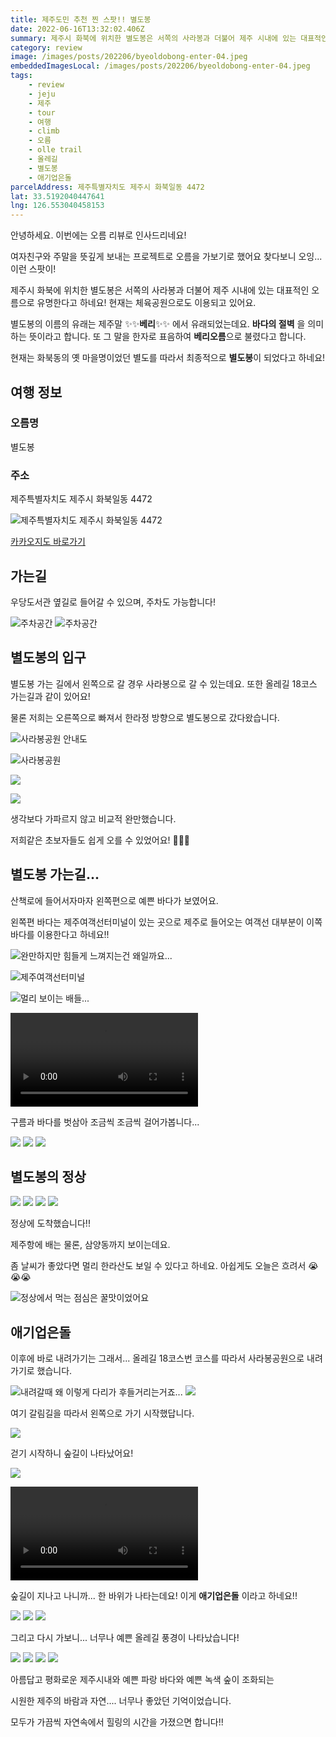 ```yaml
---
title: 제주도민 추천 찐 스팟!! 별도봉
date: 2022-06-16T13:32:02.406Z
summary: 제주시 화북에 위치한 별도봉은 서쪽의 사라봉과 더불어 제주 시내에 있는 대표적인 오름으로 유명한다고 하네요!
category: review
image: /images/posts/202206/byeoldobong-enter-04.jpeg
embeddedImagesLocal: /images/posts/202206/byeoldobong-enter-04.jpeg
tags:
    - review
    - jeju
    - 제주
    - tour
    - 여행
    - climb
    - 오름
    - olle trail
    - 올레길
    - 별도봉
    - 애기업은돌
parcelAddress: 제주특별자치도 제주시 화북일동 4472
lat: 33.5192040447641
lng: 126.553040458153
---
```


안녕하세요. 이번에는 오름 리뷰로 인사드리네요!

여자친구와 주말을 뜻깊게 보내는 프로젝트로 오름을 가보기로 했어요 찾다보니 오잉... 이런 스팟이!

제주시 화북에 위치한 별도봉은 서쪽의 사라봉과 더불어 제주 시내에 있는 대표적인 오름으로 유명한다고 하네요!
현재는 체육공원으로도 이용되고 있어요.

별도봉의 이름의 유래는 제주말 ✨✨**베리**✨✨ 에서 유래되었는데요. **바다의 절벽** 을 의미하는 뜻이라고 합니다.
또 그 말을 한자로 표음하여 **베리오름**으로 불렸다고 합니다.

현재는 화북동의 옛 마을명이었던 별도를 따라서 최종적으로 **별도봉**이 되었다고 하네요!

## 여행 정보

### 오름명

별도봉

### 주소

제주특별자치도 제주시 화북일동 4472

![제주특별자치도 제주시 화북일동 4472](http://t1.daumcdn.net/roughmap/imgmap/5d0d0005e030649de9c08ce5b2009fdf362c6cfbb4ee7543083f96de181592a6)

[카카오지도 바로가기](http://kko.to/3eQXSreXF)

## 가는길

우당도서관 옆길로 들어갈 수 있으며, 주차도 가능합니다!

![주차공간](/images/posts/202206/byeoldobong-parking-00.jpeg)
![주차공간](/images/posts/202206/byeoldobong-parking-01.jpeg)

## 별도봉의 입구

별도봉 가는 길에서 왼쪽으로 갈 경우 사라봉으로 갈 수 있는데요.
또한 올레길 18코스 가는길과 같이 있어요!

물론 저희는 오른쪽으로 빠져서 한라정 방향으로 별도봉으로 갔다왔습니다.

![사라봉공원 안내도](/images/posts/202206/byeoldobong-enter-02.jpeg)

![사라봉공원](/images/posts/202206/byeoldobong-enter-01.jpeg)

![](/images/posts/202206/byeoldobong-enter-03.jpeg)

![](/images/posts/202206/byeoldobong-enter-04.jpeg)

생각보다 가파르지 않고 비교적 완만했습니다.

저희같은 초보자들도 쉽게 오를 수 있었어요! 🥰🥰🥰

## 별도봉 가는길...

산책로에 들어서자마자 왼쪽편으로 예쁜 바다가 보였어요.

왼쪽편 바다는 제주여객선터미널이 있는 곳으로 제주로 들어오는 여객선 대부분이 이쪽 바다를 이용한다고 하네요!!

![완만하지만 힘들게 느껴지는건 왜일까요...](/images/posts/202206/byeoldobong-going-01.jpeg)

![제주여객선터미널](/images/posts/202206/byeoldobong-going-02.jpeg)

![멀리 보이는 배들...](/images/posts/202206/byeoldobong-going-03.jpeg)

![배가 움직입니다...](/images/posts/202206/byeoldobong-boat.mp4)

구름과 바다를 벗삼아 조금씩 조금씩 걸어가봅니다...

![](/images/posts/202206/byeoldobong-going-04.jpeg)
![](/images/posts/202206/byeoldobong-going-05.jpeg)
![](/images/posts/202206/byeoldobong-going-06.jpeg)

## 별도봉의 정상

![](/images/posts/202206/byeoldobong-point-01.jpeg)
![](/images/posts/202206/byeoldobong-point-02.jpeg)
![](/images/posts/202206/byeoldobong-point-03.jpeg)
![](/images/posts/202206/byeoldobong-point-04.jpeg)

정상에 도착했습니다!!

제주항에 배는 물론, 삼양동까지 보이는데요.

좀 날씨가 좋았다면 멀리 한라산도 보일 수 있다고 하네요. 아쉽게도 오늘은 흐려서 😭😭😭

![정상에서 먹는 점심은 꿀맛이었어요](/images/posts/202206/byeoldobong-lunch.jpeg)

## 애기업은돌

이후에 바로 내려가기는 그래서... 올레길 18코스번 코스를 따라서 사라봉공원으로 내려가기로 했습니다.

![내려갈때 왜 이렇게 다리가 후들거리는거죠...](/images/posts/202206/byeoldobong-leave-01.jpeg)
![](/images/posts/202206/byeoldobong-leave-02.jpeg)

여기 갈림길을 따라서 왼쪽으로 가기 시작했답니다.

![](/images/posts/202206/byeoldobong-leave-03.jpeg)

걷기 시작하니 숲길이 나타났어요!

![](/images/posts/202206/olregil-18-01.jpeg)

![자연이 숨쉬는, 새소리 들어보세요!](/images/posts/202206/olregil-18-bird.mp4)

숲길이 지나고 나니까... 한 바위가 나타는데요! 이게 **애기업은돌** 이라고 하네요!!

![](/images/posts/202206/olregil-18-02.jpeg)
![](/images/posts/202206/olregil-18-03.jpeg)
![](/images/posts/202206/olregil-18-04.jpeg)

그리고 다시 가보니... 너무나 예쁜 올레길 풍경이 나타났습니다!

![](/images/posts/202206/olregil-18-05.jpeg)
![](/images/posts/202206/olregil-18-06.jpeg)
![](/images/posts/202206/olregil-18-07.jpeg)
![](/images/posts/202206/olregil-18-08.jpeg)

아름답고 평화로운 제주시내와 예쁜 파랑 바다와 예쁜 녹색 숲이 조화되는

시원한 제주의 바람과 자연.... 너무나 좋았던 기억이었습니다.

모두가 가끔씩 자연속에서 힐링의 시간을 가졌으면 합니다!!
